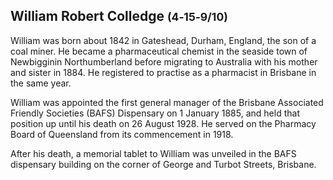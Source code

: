## William Robert Colledge <small>(4‑15‑9/10)</small>

William was born about 1842 in Gateshead, Durham, England, the son of a coal miner. He became a pharmaceutical chemist in the seaside town of Newbigginin Northumberland before migrating to Australia with his mother and sister in 1884. He registered to practise as a pharmacist in Brisbane in the same year. 

William was appointed the first general manager of the Brisbane Associated Friendly Societies (BAFS) Dispensary on 1 January 1885, and held that position up until his death on 26 August 1928. He served on the Pharmacy Board of Queensland from its commencement in 1918.

After his death, a memorial tablet to William was unveiled in the BAFS dispensary building on the corner of George and Turbot Streets, Brisbane.
